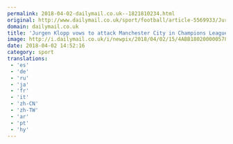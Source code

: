 ```yaml
---
permalink: 2018-04-02-dailymail.co.uk--1821810234.html
original: http://www.dailymail.co.uk/sport/football/article-5569933/Jurgen-Klopp-vows-attack-Manchester-City-Champions-League-tie.html?ITO=1490&ns_mchannel=rss&ns_campaign=1490
domain: dailymail.co.uk
title: 'Jurgen Klopp vows to attack Manchester City in Champions League tie'
image: http://i.dailymail.co.uk/i/newpix/2018/04/02/15/4ABB180200000578-0-image-a-105_1522679303506.jpg
date: 2018-04-02 14:52:16
category: sport
translations: 
 - 'es'
 - 'de'
 - 'ru'
 - 'ja'
 - 'fr'
 - 'it'
 - 'zh-CN'
 - 'zh-TW'
 - 'ar'
 - 'pt'
 - 'hy'
---
```


